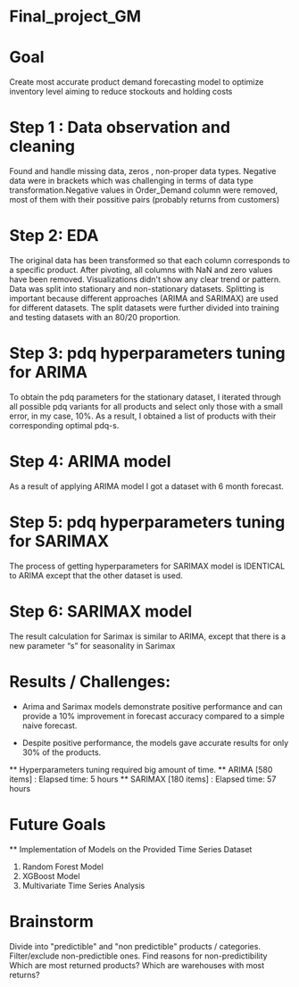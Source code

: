 # Final_project_GM

# Goal
Create most accurate product demand forecasting model to optimize inventory level aiming to reduce stockouts and holding costs 

# Step 1 : Data observation and cleaning
Found and handle missing data, zeros , non-proper data types. Negative data were in brackets which was challenging in terms of data type transformation.Negative values in Order_Demand column were removed, most of them with their possitive pairs (probably returns from customers)


# Step 2: EDA
The original data has been transformed so that each column corresponds to a specific product. After pivoting, all columns with NaN and zero values have been removed.
Visualizations didn't show any clear trend or pattern.
Data was split into stationary and non-stationary datasets. Splitting is important because different approaches (ARIMA and SARIMAX) are used for different datasets. The split datasets were further divided into training and testing datasets with an 80/20 proportion.

# Step 3: pdq hyperparameters tuning for ARIMA
To obtain the pdq parameters for the stationary dataset, I iterated through all possible pdq variants for all products and select only those with a small error, in my case, 10%. As a result, I obtained a list of products with their corresponding optimal pdq-s.

# Step 4: ARIMA model
As a result of applying ARIMA model I got a dataset with 6 month forecast.

# Step 5: pdq hyperparameters tuning for SARIMAX
The process of getting hyperparameters for SARIMAX model is IDENTICAL to ARIMA except that the other dataset is used.

# Step 6: SARIMAX model
The result calculation for Sarimax is similar to ARIMA, except that there is a new parameter “s” for seasonality in Sarimax

# Results / Challenges:
*  Arima and Sarimax models demonstrate positive performance and can provide a 10% improvement in forecast accuracy compared to a simple naive forecast.

*  Despite positive performance, the models gave accurate results for only 30% of the products.

** Hyperparameters tuning required big amount of time. 
** ARIMA [580 items] : Elapsed time: 5 hours 
** SARIMAX  [180 items] : Elapsed time: 57 hours

# Future Goals
** Implementation of Models on the Provided Time Series Dataset

1.  Random Forest Model
2.  XGBoost Model
3.  Multivariate Time Series Analysis


# Brainstorm 
Divide into "predictible" and "non predictible" products / categories. Filter/exclude non-predictible ones.
Find reasons for non-predictibility
Which are most returned products? Which are warehouses with most returns?



